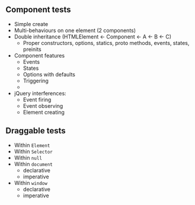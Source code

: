 ## Component tests

* Simple create
* Multi-behaviours on one element (2 components)
* Double inheritance (HTMLElement ← Component ← A ← B ← C)
	* Proper constructors, options, statics, proto methods, events, states, preinits
* Component features
	* Events
	* States
	* Options with defaults
	* Triggering
	*
* jQuery interferences:
	* Event firing
	* Event observing
	* Element creating

## Draggable tests
* Within `Element`
* Within `Selector`
* Within `null`
* Within `document`
	* declarative
	* imperative
* Within `window`
	* declarative
	* imperative